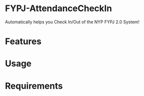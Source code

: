 # FYPJ-AttendanceCheckIn
Automatically helps you Check In/Out of the NYP FYPJ 2.0 System!

# Features

# Usage

# Requirements
